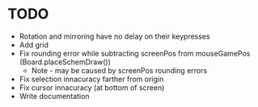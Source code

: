 # TODO

* Rotation and mirroring have no delay on their keypresses
* Add grid
* Fix rounding error while subtracting screenPos from mouseGamePos (Board.placeSchemDraw())
    * Note - may be caused by screenPos rounding errors
* Fix selection innacuracy farther from origin
* Fix cursor innacuracy (at bottom of screen)
* Write documentation